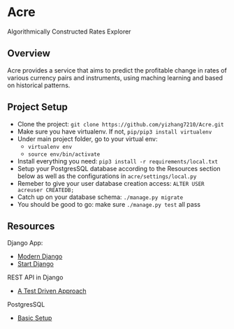 # Acre
Algorithmically Constructed Rates Explorer

Overview
--------

Acre provides a service that aims to predict the profitable change in rates
of various currency pairs and instruments, using maching learning and based on
historical patterns.


Project Setup
-------------
- Clone the project: `git clone https://github.com/yizhang7210/Acre.git`
- Make sure you have virtualenv. If not, `pip/pip3 install virtualenv`
- Under main project folder, go to your virtual env:
    - `virtualenv env`
    - `source env/bin/activate`
- Install everything you need: `pip3 install -r requirements/local.txt`
- Setup your PostgresSQL database according to the Resources section below
as well as the configurations in `acre/settings/local.py`
- Remeber to give your user database creation access: `ALTER USER acreuser CREATEDB;`
- Catch up on your database schema: `./manage.py migrate`
- You should be good to go: make sure `./manage.py test` all pass


Resources
---------
Django App:
- [Modern Django](https://medium.com/@djstein/modern-django-part-0-introduction-and-initial-setup-657df48f08f8)
- [Start Django](https://realpython.com/learn/start-django/)

REST API in Django
- [A Test Driven Approach](https://scotch.io/tutorials/build-a-rest-api-with-django-a-test-driven-approach-part-1)

PostgresSQL
- [Basic Setup](https://www.digitalocean.com/community/tutorials/how-to-use-postgresql-with-your-django-application-on-ubuntu-16-04)
